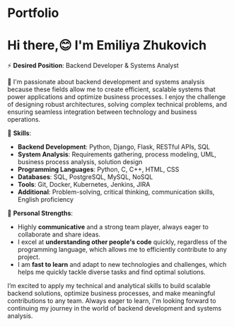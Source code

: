 # Portfolio
# Hi there,😊 I'm Emiliya Zhukovich

⚡ **Desired Position**: Backend Developer & Systems Analyst

🐾 I'm passionate about backend development and systems analysis because these fields allow me to create efficient, scalable systems that power applications and optimize business processes. I enjoy the challenge of designing robust architectures, solving complex technical problems, and ensuring seamless integration between technology and business operations.

💬 **Skills**:
- **Backend Development**: Python, Django, Flask, RESTful APIs, SQL
- **System Analysis**: Requirements gathering, process modeling, UML, business process analysis, solution design
- **Programming Languages**: Python, C, C++, HTML, CSS
- **Databases**: SQL, PostgreSQL, MySQL, NoSQL
- **Tools**: Git, Docker, Kubernetes, Jenkins, JIRA
- **Additional**: Problem-solving, critical thinking, communication skills, English proficiency

🌱 **Personal Strengths**:
- Highly **communicative** and a strong team player, always eager to collaborate and share ideas.
- I excel at **understanding other people's code** quickly, regardless of the programming language, which allows me to efficiently contribute to any project.
- I am **fast to learn** and adapt to new technologies and challenges, which helps me quickly tackle diverse tasks and find optimal solutions.

I’m excited to apply my technical and analytical skills to build scalable backend solutions, optimize business processes, and make meaningful contributions to any team. Always eager to learn, I'm looking forward to continuing my journey in the world of backend development and systems analysis.

